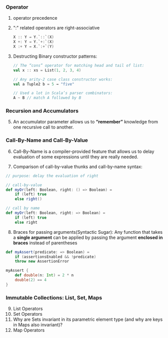 ### Operator

1. operator precedence

2. ":" related operators are right-associative

   ```scala
   X :: Y ⇒ Y.`::`(X)
   X +: Y ⇒ Y.`+:`(X)
   X :+ Y ⇒ X.`:+`(Y)
   ```

3. Destructing Binary constructor patterns:

   ```scala
   // The “cons” operator for matching head and tail of list:
   val x :: xs = List(1, 2, 3, 4)
   
   // Any arity-2 case class constructor works:
   val a Tuple2 b = 5 → "five"
   
   // Used a lot in Scala’s parser combinators:
   A ~ B // match A followed by B
   ```

### Recursion and Accumulators

5. An accumulator parameter allows us to **“remember”** knowledge from one recursive call to another.

### Call-By-Name and Call-By-Value

6. Call-By-Name is a compiler-provided feature that allows us to delay evaluation of some expressions until they are really needed.

7. Comparison of call-by-value thunks and call-by-name syntax:

```scala
// purpose: delay the evaluation of right

// call-by-value
def myOr(left: Boolean, right: () => Boolean) =
	if (left) true
	else right()

// call by name
def myOr(left: Boolean, right: => Boolean) =
	if (left) true
	else right
```

8. Braces for passing arguments(Syntactic Sugar): Any function that takes a **single argument** can be applied by passing the argument **enclosed in braces** instead of parentheses

```scala
def myAssert(predicate: => Boolean) =
	if (assertionsEnabled && !predicate)
	throw new AssertionError

myAssert {
	def double(n: Int) = 2 * n
	double(2) == 4
}
```



### Immutable Collections: List, Set, Maps

9. List Operators
10. Set Operators
11. Why are Sets invariant in its parametric element type (and why are keys in Maps also invariant)?
12. Map Operators